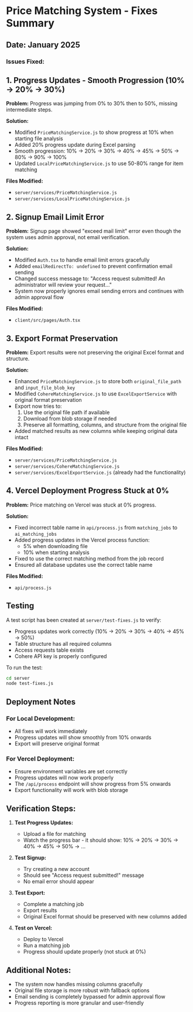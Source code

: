 # Price Matching System - Fixes Summary

## Date: January 2025

### Issues Fixed:

## 1. Progress Updates - Smooth Progression (10% → 20% → 30%)

**Problem:** Progress was jumping from 0% to 30% then to 50%, missing intermediate steps.

**Solution:**

- Modified `PriceMatchingService.js` to show progress at 10% when starting file analysis
- Added 20% progress update during Excel parsing
- Smooth progression: 10% → 20% → 30% → 40% → 45% → 50% → 80% → 90% → 100%
- Updated `LocalPriceMatchingService.js` to use 50-80% range for item matching

**Files Modified:**

- `server/services/PriceMatchingService.js`
- `server/services/LocalPriceMatchingService.js`

## 2. Signup Email Limit Error

**Problem:** Signup page showed "exceed mail limit" error even though the system uses admin approval, not email verification.

**Solution:**

- Modified `Auth.tsx` to handle email limit errors gracefully
- Added `emailRedirectTo: undefined` to prevent confirmation email sending
- Changed success message to: "Access request submitted! An administrator will review your request..."
- System now properly ignores email sending errors and continues with admin approval flow

**Files Modified:**

- `client/src/pages/Auth.tsx`

## 3. Export Format Preservation

**Problem:** Export results were not preserving the original Excel format and structure.

**Solution:**

- Enhanced `PriceMatchingService.js` to store both `original_file_path` and `input_file_blob_key`
- Modified `CohereMatchingService.js` to use `ExcelExportService` with original format preservation
- Export now tries to:
  1. Use the original file path if available
  2. Download from blob storage if needed
  3. Preserve all formatting, columns, and structure from the original file
- Added matched results as new columns while keeping original data intact

**Files Modified:**

- `server/services/PriceMatchingService.js`
- `server/services/CohereMatchingService.js`
- `server/services/ExcelExportService.js` (already had the functionality)

## 4. Vercel Deployment Progress Stuck at 0%

**Problem:** Price matching on Vercel was stuck at 0% progress.

**Solution:**

- Fixed incorrect table name in `api/process.js` from `matching_jobs` to `ai_matching_jobs`
- Added progress updates in the Vercel process function:
  - 5% when downloading file
  - 10% when starting analysis
- Fixed to use the correct matching method from the job record
- Ensured all database updates use the correct table name

**Files Modified:**

- `api/process.js`

## Testing

A test script has been created at `server/test-fixes.js` to verify:

- Progress updates work correctly (10% → 20% → 30% → 40% → 45% → 50%)
- Table structure has all required columns
- Access requests table exists
- Cohere API key is properly configured

To run the test:

```bash
cd server
node test-fixes.js
```

## Deployment Notes

### For Local Development:

- All fixes will work immediately
- Progress updates will show smoothly from 10% onwards
- Export will preserve original format

### For Vercel Deployment:

- Ensure environment variables are set correctly
- Progress updates will now work properly
- The `/api/process` endpoint will show progress from 5% onwards
- Export functionality will work with blob storage

## Verification Steps:

1. **Test Progress Updates:**

   - Upload a file for matching
   - Watch the progress bar - it should show: 10% → 20% → 30% → 40% → 45% → 50% → ...

2. **Test Signup:**

   - Try creating a new account
   - Should see "Access request submitted!" message
   - No email error should appear

3. **Test Export:**

   - Complete a matching job
   - Export results
   - Original Excel format should be preserved with new columns added

4. **Test on Vercel:**
   - Deploy to Vercel
   - Run a matching job
   - Progress should update properly (not stuck at 0%)

## Additional Notes:

- The system now handles missing columns gracefully
- Original file storage is more robust with fallback options
- Email sending is completely bypassed for admin approval flow
- Progress reporting is more granular and user-friendly
